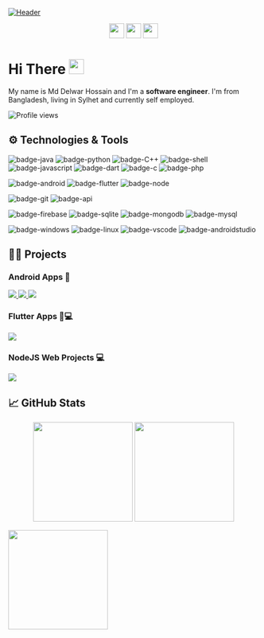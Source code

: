 

[![Header](https://static.vecteezy.com/system/resources/previews/000/344/684/non_2x/programming-code-on-laptop-banner-vector-flat-illustration.jpg)](https://github.com/delwar36)

<p align="center">
  <a href="https://www.linkedin.com/in/mohammad-delwar-hossain-khokon-858a47147"><img height="30" src="https://i.imgur.com/nbDVVx2.png"></a>
  <a href="mailto:delwarh543@gmail.com"><img height="30" src="https://i.imgur.com/78azQZd.png"></a>
  <a href="https://www.fb.com/delwarh.543"><img height="30" src="https://i.imgur.com/xZy8vkQ.png"></a>
</p>

# Hi There <img src="https://i.imgur.com/GNz3qCl.gif" width="30px">

My name is Md Delwar Hossain and I'm a **software engineer**. I'm from Bangladesh, living in Sylhet and currently self employed.

![Profile views](https://gpvc.arturio.dev/delwar36)

## ⚙️ Technologies & Tools
<!-- yellow f6c819 , navy-blue 21223e white fffff -->
![badge-java](https://img.shields.io/badge/code-java-0bbf44?style=for-the-badge&logo=java&logoColor=white&labelColor=21223e)
![badge-python](https://img.shields.io/badge/code-python-0bbf44?style=for-the-badge&logo=python&logoColor=white&labelColor=21223e)
![badge-C++](https://img.shields.io/badge/code-c++-0bbf44?style=for-the-badge&logo=&logoColor=white&labelColor=21223e)
![badge-shell](https://img.shields.io/badge/shell-bash-0bbf44?style=for-the-badge&logo=gnu-bash&logoColor=white&labelColor=21223e)
![badge-javascript](https://img.shields.io/badge/code-javascript-0bbf44?style=for-the-badge&logo=javascript&logoColor=white&labelColor=21223e)
![badge-dart](https://img.shields.io/badge/code-dart-0bbf44?style=for-the-badge&logo=dart&logoColor=white&labelColor=21223e)
![badge-c](https://img.shields.io/badge/code-c-0bbf44?style=for-the-badge&logo=c&logoColor=white&labelColor=21223e)
![badge-php](https://img.shields.io/badge/code-php-0bbf44?style=for-the-badge&logo=php&logoColor=white&labelColor=21223e)
<!-- 
![badge-cpp](https://img.shields.io/badge/language-c%2B%2B-blue?style=for-the-badge&logo=c%2B%2B)
-->
![badge-android](https://img.shields.io/badge/framework-android-0bbf44?style=for-the-badge&logo=android&logoColor=white&labelColor=21223e)
![badge-flutter](https://img.shields.io/badge/framework-flutter-0bbf44?style=for-the-badge&logo=flutter&logoColor=white&labelColor=21223e)
![badge-node](https://img.shields.io/badge/framework-node_js-0bbf44?style=for-the-badge&logo=npm&logoColor=white&labelColor=21223e)


![badge-git](https://img.shields.io/badge/version_control-git-0bbf44?style=for-the-badge&logo=git&logoColor=white&labelColor=21223e)
![badge-api](https://img.shields.io/badge/api-Rest_Api-0bbf44?style=for-the-badge&logo=web&logoColor=white&labelColor=21223e)

![badge-firebase](https://img.shields.io/badge/database-firebase-0bbf44?style=for-the-badge&logo=firebase&logoColor=white&labelColor=21223e)
![badge-sqlite](https://img.shields.io/badge/database-sqlite-0bbf44?style=for-the-badge&logo=sqlite&logoColor=white&labelColor=21223e)
![badge-mongodb](https://img.shields.io/badge/database-mongodb-0bbf44?style=for-the-badge&logo=mongodb&logoColor=white&labelColor=21223e)
![badge-mysql](https://img.shields.io/badge/database-mysql-0bbf44?style=for-the-badge&logo=mysql&logoColor=white&labelColor=21223e)
  

<!--![badge-docker](https://img.shields.io/badge/tools-docker-f6c819?style=for-the-badge&logo=docker&logoColor=white&labelColor=21223e)-->
![badge-windows](https://img.shields.io/badge/os-windows-0bbf44?style=for-the-badge&logo=windows&logoColor=white&labelColor=21223e)
![badge-linux](https://img.shields.io/badge/os-linux-0bbf44?style=for-the-badge&logo=linux&logoColor=white&labelColor=21223e)
![badge-vscode](https://img.shields.io/badge/editor-vscode-0bbf44?style=for-the-badge&logo=visual-studio-code&logoColor=white&labelColor=21223e)
![badge-androidstudio](https://img.shields.io/badge/editor-android_studio-0bbf44?style=for-the-badge&logo=android-studio&logoColor=white&labelColor=21223e)


## 👨‍💻 Projects
###  Android Apps 📱

<a align="center" href="https://github.com/delwar36/Coupon-Center">
  <img src="https://github-readme-stats.vercel.app/api/pin/?username=delwar36&repo=Coupon-Center&bg_color=21223e&title_color=0bbf44&text_color=fff&icon_color=fff" />
</a>

<a align="center" href="https://github.com/delwar36/android_student_teacher_appoinment_booking">
  <img src="https://github-readme-stats.vercel.app/api/pin/?username=delwar36&repo=android_student_teacher_appoinment_booking&bg_color=21223e&title_color=0bbf44&text_color=fff&icon_color=fff" />
</a> 

<a align="center" href="https://github.com/delwar36/P2PChat">
  <img src="https://github-readme-stats.vercel.app/api/pin/?username=delwar36&repo=P2PChat&bg_color=21223e&title_color=0bbf44&text_color=fff&icon_color=fff" />
</a> 

### Flutter Apps 📱💻

<a align="center" href="https://github.com/delwar36/Shop-Management-Flutter">
  <img src="https://github-readme-stats.vercel.app/api/pin/?username=delwar36&repo=Shop-Management-Flutter&bg_color=21223e&title_color=0bbf44&text_color=fff&icon_color=fff" />
</a>

### NodeJS Web Projects 💻

<a align="center" href="https://github.com/delwar36/SUST-Viatual-Classroom">
  <img src="https://github-readme-stats.vercel.app/api/pin/?username=delwar36&repo=SUST-Viatual-Classroom&bg_color=21223e&title_color=f6c819&text_color=fff&icon_color=fff" />
</a>

<!--<a align="center" href="https://github.com/shuhanmirza/High-Way-Driver">
  <img src="https://github-readme-stats.vercel.app/api/pin/?username=shuhanmirza&repo=High-Way-Driver&bg_color=21223e&title_color=f6c819&text_color=fff&icon_color=fff" />
</a>-->

<!--<a align="center" href="https://github.com/darkhorse-lab/CryptoCurrency-Details-live-webapp">
  <img src="https://github-readme-stats.vercel.app/api/pin/?username=darkhorse-lab&repo=CryptoCurrency-Details-live-webapp&bg_color=21223e&title_color=f6c819&text_color=fff&icon_color=fff" />
</a>-->

<!--<a align="center" href="https://github.com/shuhanmirza/facebook_comment_automation">
  <img src="https://github-readme-stats.vercel.app/api/pin/?username=shuhanmirza&repo=facebook_comment_automation&bg_color=21223e&title_color=f6c819&text_color=fff&icon_color=fff" />
</a>-->

<!-- subsel.org -->


## &#x1f4c8; GitHub Stats

<p align="center" >
  <img  height="200" src="https://github-readme-stats.vercel.app/api/top-langs/?username=delwar36&hide=html,makefile&bg_color=21223e&title_color=0bbf44&text_color=fff&count_private=true&langs_count=5" />

  <img height="200" src="https://github-readme-stats.vercel.app/api?username=delwar36&bg_color=21223e&title_color=0bbf44&text_color=fff&show_icons=true&icon_color=fff&count_private=true" />
</p>

<!-- 
### wakatime stats
<img align="center" height="200" src="https://github-readme-stats.vercel.app/api/wakatime?username=delwar36&&bg_color=21223e&title_color=f6c819&text_color=fff&show_icons=true&icon_color=fff"/>
-->

<img align="center" height="200" src="https://github-profile-trophy.vercel.app/?username=delwar36&theme=gruvbox&row=2&margin-w=5&margin-h=5&count_private=true"/>

<!-- Resources -->
<!-- Icons: https://simpleicons.org/ -->
<!-- GitHub Stats: https://github.com/anuraghazra/github-readme-stats -->
<!-- Emojis: https://emojipedia.org/emoji/ -->
<!-- HTML Emojis: https://www.fileformat.info/index.htm -->
<!-- Shields: https://shields.io/ -->
<!-- Trophies: https://github.com/ryo-ma/github-profile-trophy -->
<!-- Awesome GitHub Profile README: https://github.com/abhisheknaiidu/awesome-github-profile-readme -->

